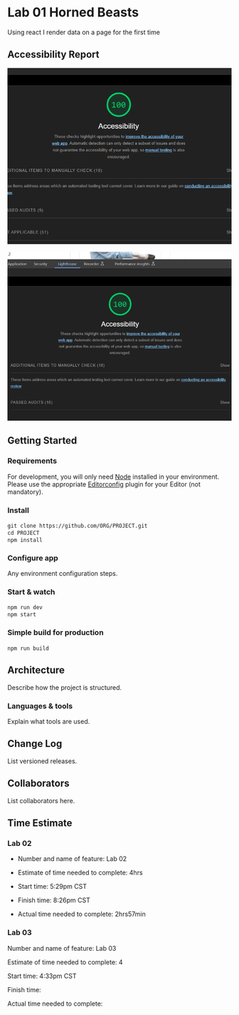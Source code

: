 # Lab 01 Horned Beasts

Using react I render data on a page for the first time

## Accessibility Report

![lighthouse](lighthouseImg/lighthouselab01.png)

![lighthouse2](lighthouseImg/lighthouselab02.png)

## Getting Started

### Requirements

For development, you will only need [Node](http://nodejs.org/) installed in your environment.
Please use the appropriate [Editorconfig](http://editorconfig.org/) plugin for your Editor (not mandatory).

### Install

    git clone https://github.com/ORG/PROJECT.git
    cd PROJECT
    npm install

### Configure app

Any environment configuration steps.

### Start & watch

    npm run dev
    npm start

### Simple build for production

    npm run build

## Architecture

Describe how the project is structured.

### Languages & tools

Explain what tools are used.

## Change Log

List versioned releases.

## Collaborators

List collaborators here.

## Time Estimate 

### Lab 02

- Number and name of feature: Lab 02 

- Estimate of time needed to complete: 4hrs

- Start time: 5:29pm CST

- Finish time: 8:26pm CST

- Actual time needed to complete: 2hrs57min

### Lab 03 

Number and name of feature: Lab 03

Estimate of time needed to complete: 4

Start time: 4:33pm CST

Finish time: 

Actual time needed to complete: 